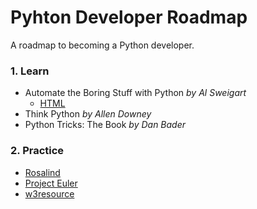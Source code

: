 # Pyhton Developer Roadmap
A roadmap to becoming a Python developer.

### 1. Learn

- Automate the Boring Stuff with Python *by Al Sweigart*
    - [HTML](https://automatetheboringstuff.com)
- Think Python *by Allen Downey*
- Python Tricks: The Book *by Dan Bader*
    
### 2. Practice 

- [Rosalind](http://rosalind.info/problems/locations/) 
- [Project Euler](https://projecteuler.net/archives)
- [w3resource](https://www.w3resource.com/python-exercises/)
